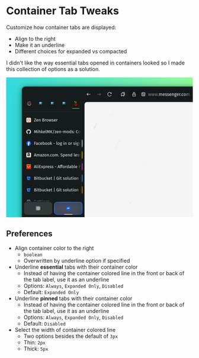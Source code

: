 # Container Tab Tweaks

Customize how container tabs are displayed:

- Align to the right
- Make it an underline
- Different choices for expanded vs compacted

I didn't like the way essential tabs opened in containers looked so I made this collection of options as a solution.

![Screenshot of customized tabs](https://raw.githubusercontent.com/MihkelMK/zen-mods/refs/heads/main/container_tab_tweaks/image.jpg)

## Preferences

- Align container color to the right
  - `boolean`
  - Overwritten by underline option if specified
- Underline **essential** tabs with their container color
  - Instead of having the container colored line in the front or back of the tab label, use it as an underline
  - Options: `Always`, `Expanded Only`, `Disabled`
  - Default: `Expanded Only`
- Underline **pinned** tabs with their container color
  - Instead of having the container colored line in the front or back of the tab label, use it as an underline
  - Options: `Always`, `Expanded Only`, `Disabled`
  - Default: `Disabled`
- Select the width of container colored line
  - Two options besides the default of `3px`
  - Thin: `2px`
  - Thick: `5px`
